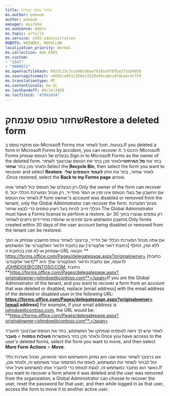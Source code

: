 ```yaml
---
title: שחזור טופס שנמחק
ms.author: pebaum
author: pebaum
manager: mnirkhe
ms.audience: Admin
ms.topic: article
ms.service: o365-administration
ROBOTS: NOINDEX, NOFOLLOW
localization_priority: Normal
ms.collection: Adm_O365
ms.custom:
- "2547"
- "9000672"
ms.openlocfilehash: 6923c15c3cce90c98ae79181e978fba273ab6059
ms.sourcegitcommit: c6692ce0fa1358ec3529e59ca0ecdfdea4cdc759
ms.translationtype: MT
ms.contentlocale: he-IL
ms.lasthandoff: 09/14/2020
ms.locfileid: "47662434"
---
```

# <a name="restore-a-deleted-form"></a><span data-ttu-id="db42e-102">שחזור טופס שנמחק</span><span class="sxs-lookup"><span data-stu-id="db42e-102">Restore a deleted form</span></span>

<span data-ttu-id="db42e-103">אם מחקת טופס ב-Microsoft Forms בטעות, תוכל לשחזר אותו.</span><span class="sxs-lookup"><span data-stu-id="db42e-103">If you deleted a form in Microsoft Forms by accident, you can recover it.</span></span> <span data-ttu-id="db42e-104">היכנס ל-Microsoft Forms כבעלים של הטופס שנמחק.</span><span class="sxs-lookup"><span data-stu-id="db42e-104">Sign in to Microsoft Forms as the owner of the deleted form.</span></span> <span data-ttu-id="db42e-105">בחר את **סל המיחזור**ולאחר מכן בחר את הטופס שברצונך לשחזר ולאחר מכן בחר **שחזר**.</span><span class="sxs-lookup"><span data-stu-id="db42e-105">Select the **Recycle Bin**, then select the form you want to recover and select **Restore**.</span></span> <span data-ttu-id="db42e-106">לאחר שחזור, בחר את החץ **לעמוד הטפסים שלי** .</span><span class="sxs-lookup"><span data-stu-id="db42e-106">Once restored, select the **Back to my Forms page** arrow.</span></span>

<span data-ttu-id="db42e-107">רק הבעלים של הטופס יכול לשחזר אותו.</span><span class="sxs-lookup"><span data-stu-id="db42e-107">Only the owner of the form can recover it.</span></span> <span data-ttu-id="db42e-108">אם החשבון של בעלי הטופס אינו זמין או הוסר מהדייר, רק מנהל המערכת הכללי יכול לשחזר את הטופס.</span><span class="sxs-lookup"><span data-stu-id="db42e-108">If form owner's account was disabled or removed from the tenant, only the Global Administrator can recover the form.</span></span> <span data-ttu-id="db42e-109">מנהל המערכת הכללי חייב להיות בעל רשיון טפסים כדי לבצע שחזור.</span><span class="sxs-lookup"><span data-stu-id="db42e-109">The Global Administrator must have a Forms license to perform a restore.</span></span> <span data-ttu-id="db42e-110">רק טפסים שנוצרו בתוך 30 יום מחשבון המשתמש אינם זמינים או שהוסרו מהדיירים ניתנים לשחזור.</span><span class="sxs-lookup"><span data-stu-id="db42e-110">Only forms created within 30 days of the user account being disabled or removed from the tenant can be restored.</span></span>

<span data-ttu-id="db42e-111">אם אתה מנהל המערכת הכללי של הדייר, וברצונך לשחזר טופס מחשבון שנמחק או הפך ללא זמין, החלף [כתובת דואר אלקטרוני] עם כתובת הדואר האלקטרוני של המשתמש שנמחק או לא זמין בכתובת ה-URL הבאה: \*\* https://forms.office.com/Pages/delegatepage.aspx?originalowner= [כתובת דואר אלקטרוני]\*\* לדוגמה, אם כתובת הדואר האלקטרוני שלך היא JOHNDOE@CONTOSO.COM, כתובת **https://forms.office.com/Pages/delegatepage.aspx?originalowner=johndoe@contoso.com**</span><span class="sxs-lookup"><span data-stu-id="db42e-111">If you are the Global Administrator of the tenant, and you want to recover a form from an account that was deleted or disabled, replace [email address] with the email address of the deleted or disabled user in the following URL: **https://forms.office.com/Pages/delegatepage.aspx?originalowner=[email address]** For example, if your email address is johndoe@contoso.com, the URL would be: **https://forms.office.com/Pages/delegatepage.aspx?originalowner=johndoe@contoso.com**.</span></span> 

<span data-ttu-id="db42e-112">לאחר שיש לך גישה לטפסים שנמחקו של המשתמש, בחר את הטופס שברצונך להעביר ולאחר מכן בחר באפשרות **פעולות נוספות**  >  **מעבר**.</span><span class="sxs-lookup"><span data-stu-id="db42e-112">Once you have access to the user's deleted forms, select the form you want to move, and then select **More Form Actions** > **Move**.</span></span>

<span data-ttu-id="db42e-113">אם ברצונך לשחזר טופס שבו הוא נמחק והמשתמש הוסר מהארגון, מנהל מערכת כללי יכול לבחור לשחזר את המשתמש, לאפס את הסיסמה עבור משתמש זה, ולאחר מכן, כאשר הוא מחובר כמשתמש זה, לגשת לטופס כדי להעביר אותו למשתמש פעיל אחר.</span><span class="sxs-lookup"><span data-stu-id="db42e-113">If you want to recover a form where it was deleted and the user was removed from the organization, a Global Administrator can choose to recover the user, reset the password for that user, and then while logged in as that user, access the form to move it to another active user.</span></span> 